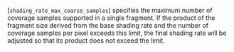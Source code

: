 [`shading_rate_max_coarse_samples`]
specifies the maximum number of coverage samples supported in a single
fragment.
If the product of the fragment size derived from the base shading rate
and the number of coverage samples per pixel exceeds this limit, the
final shading rate will be adjusted so that its product does not exceed
the limit.